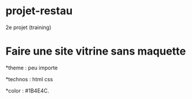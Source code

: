 # projet-restau
2e projet (training)
# Faire une site vitrine sans maquette
*theme : peu importe

*technos : html css

*color : #1B4E4C.
